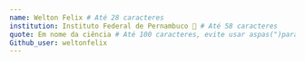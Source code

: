 ```yaml
---
name: Welton Felix # Até 28 caracteres  
institution: Instituto Federal de Pernambuco 🚩 # Até 58 caracteres
quote: Em nome da ciência # Até 100 caracteres, evite usar aspas(")para garantir que o formato permaneça o mesmo. 
Github_user: weltonfelix
---
```

